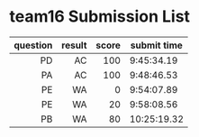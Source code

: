 # team16 Submission List
question | result | score | submit time
----:|----:|-----:|-----
PD | AC | 100 |  9:45:34.19 
PA | AC | 100 |  9:48:46.53 
PE | WA | 0 |  9:54:07.89 
PE | WA | 20 |  9:58:08.56 
PB | WA | 80 | 10:25:19.32 
